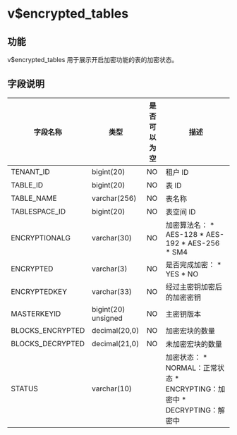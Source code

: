 v$encrypted_tables 
=======================================



功能 
-----------------------

v$encrypted_tables 用于展示开启加密功能的表的加密状态。

字段说明 
-------------------------



|     **字段名称**     |       **类型**        | **是否可以为空** |                                                                                                          **描述**                                                                                                          |
|------------------|---------------------|------------|--------------------------------------------------------------------------------------------------------------------------------------------------------------------------------------------------------------------------|
| TENANT_ID        | bigint(20)          | NO         | 租户 ID                                                                                                                                                                                                                    |
| TABLE_ID         | bigint(20)          | NO         | 表 ID                                                                                                                                                                                                                     |
| TABLE_NAME       | varchar(256)        | NO         | 表名称                                                                                                                                                                                                                      |
| TABLESPACE_ID    | bigint(20)          | NO         | 表空间 ID                                                                                                                                                                                                                   |
| ENCRYPTIONALG    | varchar(30)         | NO         | 加密算法名： * AES-128   * AES-192   * AES-256   * SM4    |
| ENCRYPTED        | varchar(3)          | NO         | 是否完成加密： * YES   * NO                                                                                                  |
| ENCRYPTEDKEY     | varchar(33)         | NO         | 经过主密钥加密后的加密密钥                                                                                                                                                                                                            |
| MASTERKEYID      | bigint(20) unsigned | NO         | 主密钥版本                                                                                                                                                                                                                    |
| BLOCKS_ENCRYPTED | decimal(20,0)       | NO         | 加密宏块的数量                                                                                                                                                                                                                  |
| BLOCKS_DECRYPTED | decimal(21,0)       | NO         | 未加密宏块的数量                                                                                                                                                                                                                 |
| STATUS           | varchar(10)         |            | 加密状态： * NORMAL：正常状态   * ENCRYPTING：加密中   * DECRYPTING：解密中                            |


